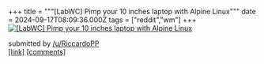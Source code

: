 +++
title = """[LabWC] Pimp your 10 inches laptop with Alpine Linux"""
date = 2024-09-17T08:09:36.000Z
tags = ["reddit","wm"]
+++
[![[LabWC] Pimp your 10 inches laptop with Alpine Linux](https://b.thumbs.redditmedia.com/xWW48BcDvYxdP97HM5w-77vbjMSIXP3gWGoW3yVlNZc.jpg "[LabWC] Pimp your 10 inches laptop with Alpine Linux")](https://www.reddit.com/r/unixporn/comments/1fitgri/labwc_pimp_your_10_inches_laptop_with_alpine_linux/)

submitted by [/u/RiccardoPP](https://www.reddit.com/user/RiccardoPP)  
[\[link\]](https://www.reddit.com/gallery/1fitgri) [\[comments\]](https://www.reddit.com/r/unixporn/comments/1fitgri/labwc_pimp_your_10_inches_laptop_with_alpine_linux/)
